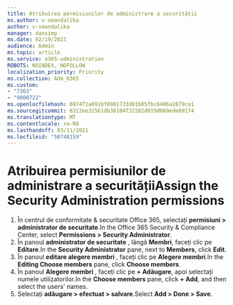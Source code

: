 ```yaml
---
title: Atribuirea permisiunilor de administrare a securității
ms.author: v-smandalika
author: v-smandalika
manager: dansimp
ms.date: 02/19/2021
audience: Admin
ms.topic: article
ms.service: o365-administration
ROBOTS: NOINDEX, NOFOLLOW
localization_priority: Priority
ms.collection: Adm_O365
ms.custom:
- "7363"
- "9000722"
ms.openlocfilehash: 697471a691bf8981733d01b05fbc6406a2879ce1
ms.sourcegitcommit: 6312ee31561db36104f32282d019d069ede69174
ms.translationtype: MT
ms.contentlocale: ro-RO
ms.lasthandoff: 03/11/2021
ms.locfileid: "50748159"
---
```

# <a name="assign-the-security-administration-permissions"></a><span data-ttu-id="b66b1-102">Atribuirea permisiunilor de administrare a securității</span><span class="sxs-lookup"><span data-stu-id="b66b1-102">Assign the Security Administration permissions</span></span>

1. <span data-ttu-id="b66b1-103">În centrul de conformitate & securitate Office 365, selectați **permisiuni > administrator de securitate**.</span><span class="sxs-lookup"><span data-stu-id="b66b1-103">In the Office 365 Security & Compliance Center, select **Permissions > Security Administrator**.</span></span>
2. <span data-ttu-id="b66b1-104">În panoul **administrator de securitate** , lângă **Membri**, faceți clic pe **Editare**.</span><span class="sxs-lookup"><span data-stu-id="b66b1-104">In the **Security Administrator** pane, next to **Members**, click **Edit**.</span></span>
3. <span data-ttu-id="b66b1-105">În panoul **editare alegere membri** , faceți clic pe **Alegere membri**.</span><span class="sxs-lookup"><span data-stu-id="b66b1-105">In the **Editing Choose members** pane, click **Choose members**.</span></span>
4. <span data-ttu-id="b66b1-106">În panoul **Alegere membri** , faceți clic pe **+ Adăugare**, apoi selectați numele utilizatorilor.</span><span class="sxs-lookup"><span data-stu-id="b66b1-106">In the **Choose members** pane, click **+ Add**, and then select the users' names.</span></span>
5. <span data-ttu-id="b66b1-107">Selectați **adăugare > efectuat > salvare**.</span><span class="sxs-lookup"><span data-stu-id="b66b1-107">Select **Add > Done > Save**.</span></span>

